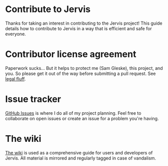 # Contribute to Jervis

Thanks for taking an interest in contributing to the Jervis project!  This guide
details how to contribute to Jervis in a way that is efficient and safe for
everyone.

# Contributor license agreement

Paperwork sucks...  But it helps to protect me (Sam Gleske), this project, and
you.  So please get it out of the way before submitting a pull request.  See
[legal fluff](legal/README.md).

# Issue tracker

[GitHub Issues][issues] is where I do all of my project planning.  Feel free to
collaborate on open issues or create an issue for a problem you're having.

# The wiki

[The wiki][wiki] is used as a comprehensive guide for users and developers of
Jervis.  All material is mirrored and regularly tagged in case of vandalism.

[issues]: https://github.com/samrocketman/jervis/issues
[wiki]: https://github.com/samrocketman/jervis/wiki
